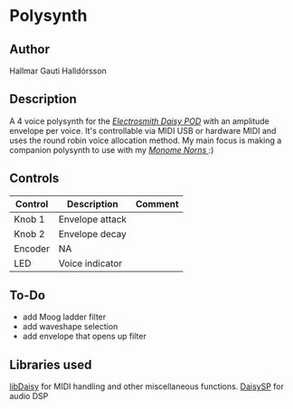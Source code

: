 # Polysynth

## Author

Hallmar Gauti Halldórsson



## Description
A 4 voice polysynth for the *[Electrosmith Daisy POD](https://www.electro-smith.com/daisy/pod)*  with an amplitude envelope per voice. It's controllable via MIDI USB or hardware MIDI and uses the round robin voice allocation method. My main focus is making a companion polysynth to use with my *[Monome Norns ](https://monome.org/docs/norns/)*:)


## Controls
| Control | Description | Comment |
| --- | --- | --- |
| Knob 1 | Envelope attack | |
| Knob 2 | Envelope decay | |
| Encoder | NA | |
| LED | Voice indicator | |

## To-Do
* add Moog ladder filter
* add waveshape selection
* add envelope that opens up filter

## Libraries used
[libDaisy](https://github.com/electro-smith/libDaisy) for MIDI handling and other miscellaneous functions.
[DaisySP](https://github.com/electro-smith/DaisySP) for audio DSP
  



